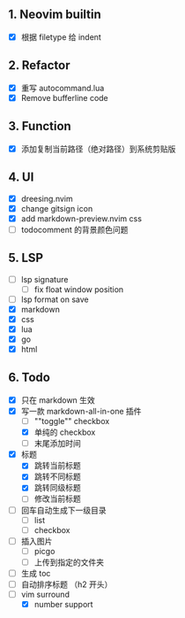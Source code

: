 ## 1. Neovim builtin

- [x] 根据 filetype 给 indent

## 2. Refactor

- [x] 重写 autocommand.lua
- [x] Remove bufferline code

## 3. Function

- [x] 添加复制当前路径（绝对路径）到系统剪贴版

## 4. UI

- [x] dreesing.nvim
- [x] change gitsign icon
- [x] add markdown-preview.nvim css
- [ ] todocomment 的背景颜色问题

## 5. LSP

- [ ] lsp signature
  - [ ] fix float window position
- [ ] lsp format on save
- [x] markdown
- [x] css
- [x] lua
- [x] go
- [x] html

## 6. Todo

- [x] 只在 markdown 生效
- [x] 写一款 markdown-all-in-one 插件
  - [ ] ""toggle"" checkbox
  - [x] 单纯的 checkbox
  - [ ] 末尾添加时间
- [x] 标题
  - [x] 跳转当前标题
  - [x] 跳转不同标题
  - [x] 跳转同级标题
  - [ ] 修改当前标题
- [ ] 回车自动生成下一级目录
  - [ ] list
  - [ ] checkbox
- [ ] 插入图片
  - [ ] picgo
  - [ ] 上传到指定的文件夹
- [ ] 生成 toc
- [ ] 自动排序标题 （h2 开头）
- [ ] vim surround
  - [x] number support
